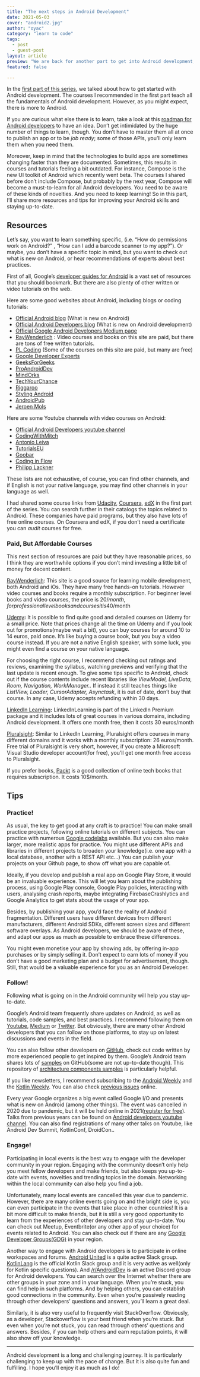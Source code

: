```yaml
---
title: "The next steps in Android Development"
date: 2021-05-03
cover: "android2.jpg"
author: "oyac"
category: "learn to code"
tags:
  - post
  - guest-post
layout: article
preview: "We are back for another part to get into Android development, this time we will go a bit further. With these tips and resouces you will be able to hone your skills and stay up to date."
featured: false

---
```


In the [first part of this series](/learn-to-code-how-to-get-started-with-android-development/), we talked about how to get started with Android development. The courses I recommended in the first part teach all the fundamentals of Android development. However, as you might expect, there is more to Android. 

If you are curious what else there is to learn, take a look at this [roadmap for Android developers](https://github.com/mobile-roadmap/android-developer-roadmap) to have an idea. Don’t get intimidated by the huge number of things to learn, though. You don’t have to master them all at once to publish an app or to be *job ready*; some of those APIs, you’ll only learn them when you need them.

Moreover, keep in mind that the technologies to build apps are sometimes changing faster than they are documented. Sometimes, this results in courses and tutorials feeling a bit outdated. For instance, Compose is the new UI toolkit of Android which recently went beta. The courses I shared before don’t include Compose, but probably by the next year, Compose will become a must-to-learn for all Android developers. You need to be aware of these kinds of novelties. And you need to keep learning! So in this part, I’ll share more resources and tips for improving your Android skills and staying up-to-date. 

## Resources

Let’s say, you want to learn something specific, (i.e. “How do permissions work on Android?” , “How can I add a barcode scanner to my app?”). Or maybe, you don’t have a specific topic in mind, but you want to check out what is new on Android, or hear recommendations of experts about best practices. 

First of all, Google’s [developer guides for Android](https://developer.android.com/guide) is a vast set of resources that you should bookmark. But there are also plenty of other written or video tutorials on the web.

Here are some good websites about Android, including blogs or coding tutorials:

- [Official Android blog](https://blog.google/products/android/) (What is new on Android)
- [Official Android Developers blog](https://android-developers.googleblog.com/) (What is new on Android development)
- [Official Google Android Developers Medium page](https://medium.com/androiddevelopers)
- [RayWenderlich](https://www.raywenderlich.com/android/articles) : Video courses and books on this site are paid, but there are tons of free written tutorials. 
- [PL Coding](https://pl-coding.com/) (Some of the courses on this site are paid, but many are free)
- [Google Developer Experts](https://medium.com/google-developer-experts)
- [GeeksForGeeks](https://www.geeksforgeeks.org/android-tutorial/) 
- [ProAndroidDev](https://proandroiddev.com/)
- [MindOrks](https://blog.mindorks.com/)
- [TechYourChance](https://www.techyourchance.com/)
- [Riggaroo](https://riggaroo.dev/)
- [Styling Android](https://blog.stylingandroid.com/)
- [AndroidPub](https://medium.com/android-news)
- [Jeroen Mols](https://jeroenmols.com/blog/)

Here are some Youtube channels with video courses on Android:

- [Official Android Developers youtube channel](https://www.youtube.com/c/AndroidDevelopers) 
- [CodingWithMitch](https://www.youtube.com/channel/UCoNZZLhPuuRteu02rh7bzsw) 
- [Antonio Leiva ](https://www.youtube.com/user/antoniolg28)
- [TutorialsEU](https://www.youtube.com/channel/UCGjv_3tbzJ8yKuvacoqmO-Q)
- [Goobar](https://www.youtube.com/channel/UCVysWoMPvvHQMEJvRkslbAQ)
- [Coding in Flow](https://www.youtube.com/channel/UC_Fh8kvtkVPkeihBs42jGcA)
- [Philipp Lackner](https://www.youtube.com/channel/UCKNTZMRHPLXfqlbdOI7mCkg)

These lists are not exhaustive, of course, you can find other channels, and if English is not your native language, you may find other channels in your language as well. 

I had shared some course links from [Udacity](https://www.udacity.com/courses/all), [Coursera](https://www.coursera.org/), [edX](https://www.edx.org/) in the first part of the series. You can search further in their catalogs the topics related to Android. These companies have paid programs, but they also have lots of free online courses. On Coursera and edX, if you don’t need a certificate you can *audit* courses for free.

### Paid, But Affordable Courses

This next section of resources are paid but they have reasonable prices, so I think they are worthwhile options if you don’t mind investing a little bit of money for decent content.

[RayWenderlich](https://www.raywenderlich.com/android/paths/learn): This site is a good source for learning mobile development, both Android and iOs. They have many free hands-on tutorials. However video courses and books require a monthly subscription. For beginner level books and video courses, the price is 20$/month, for professional level books and courses it is 40$/month

[Udemy](https://www.udemy.com/)**:** It is possible to find quite good and detailed courses on Udemy for a small price. Note that prices change all the time on Udemy and if you look out for promotions(maybe wait a bit), you can buy courses for around 10 to 14 euros, paid once. It’s like buying a course book, but you buy a video course instead. If you are not a native English speaker, with some luck, you might even find a course on your native language. 

For choosing the right course, I recommend checking out ratings and reviews, examining the syllabus, watching previews and verifying that the last update is recent enough. To give some tips specific to Android, check out if the course contents include recent libraries like *ViewModel, LiveData, Room, Navigation, WorkManager..* If instead it still teaches things like *ListView, Loader, CursorAdapter, Asynctask*, it is out of date, don’t buy that course. In any case, Udemy accepts refunding within 30 days. 

[LinkedIn Learning](https://www.linkedin.com/learning)**:** LinkedInLearning is part of the LinkedIn Premium package and it includes lots of great courses in various domains, including Android development. It offers one month free, then it costs 30 euros/month 

[Pluralsight](https://www.pluralsight.com/): Similar to LinkedIn Learning, Pluralsight offers courses in many different domains and it works with a monthly subscription: 26 euros/month. Free trial of Pluralsight is very short, however, if you create a Microsoft Visual Studio developer account(for free), you’ll get one month free access to Pluralsight. 

If you prefer books, [Packt](https://subscribe.packtpub.com/) is a good collection of online tech books that requires subscription. It costs 10$/month.

## Tips

### Practice!

As usual, the key to get good at any craft is to practice! You can make small practice projects, following online tutorials on different subjects. You can practice with numerous [Google codelabs](https://codelabs.developers.google.com/?cat=android) available. But you can also make larger, more realistic apps for practice. You might use different APIs and libraries in different projects to broaden your knowledge(i.e. one app with a local database, another with a REST API etc…) You can publish your projects on your Github page, to show off what you are capable of. 

Ideally, if you develop and publish a real app on Google Play Store, it would be an invaluable experience. This will let you learn about the publishing process, using Google Play console, Google Play policies, interacting with users, analysing crash reports, maybe integrating FirebaseCrashlytics and Google Analytics to get stats about the usage of your app. 

Besides, by publishing your app, you’d face the reality of Android fragmentation. Different users have different devices from different manufacturers, different Android SDKs, different screen sizes and different software overlays. As Android developers, we should be aware of these, and adapt our apps as much as possible to embrace these differences.

You might even monetise your app by showing ads, by offering in-app purchases or by simply selling it. Don’t expect to earn lots of money if you don’t have a good marketing plan and a budget for advertisement, though. Still, that would be a valuable experience for you as an Android Developer. 

### Follow!

Following what is going on in the Android community will help you stay up-to-date.

Google’s Android team frequently share updates on Android, as well as tutorials, code samples, and best practices. I recommend following them on [Youtube](https://www.youtube.com/channel/UCVHFbqXqoYvEWM1Ddxl0QDg), [Medium](https://medium.com/androiddevelopers) or [Twitter](https://twitter.com/AndroidDev). But obviously, there are many other Android developers that you can follow on those platforms, to stay up on latest discussions and events in the field. 

You can also follow other developers on [GitHub](https://github.com/), check out code written by more experienced people to get inspired by them. Google’s Android team shares lots of [samples](https://developer.android.com/samples) on GitHub(some are not up-to-date though). This repository of [architecture components samples](https://github.com/android/architecture-components-samples) is particularly helpful. 

If you like newsletters, I recommend subscribing to the [Android Weekly](https://androidweekly.net/) and the [Kotlin Weekly](http://www.kotlinweekly.net/). You can also check [previous issues](https://androidweekly.net/archive) online.

Every year Google organizes a big event called Google I/O and presents what is new on Android (among other things). The event was cancelled in 2020 due to pandemic, but it will be held online in 2021([register for free](https://events.google.com/io/?lng=en)). Talks from previous years can be found on [Android developers youtube channel](https://www.youtube.com/channel/UCVHFbqXqoYvEWM1Ddxl0QDg). You can also find registrations of many other talks on Youtube, like Android Dev Summit, KotlinConf, DroidCon.. 

### Engage!

Participating in local events is the best way to engage with the developer community in your region. Engaging with the community doesn’t only help you meet fellow developers and make friends, but also keeps you up-to-date with events, novelties and trending topics in the domain. Networking within the local community can also help you find a job.

Unfortunately, many local events are cancelled this year due to pandemic. However, there are many online events going on and the bright side is, you can even participate in the events that take place in other countries! It is a bit more difficult to make friends, but it is still a very good opportunity to learn from the experiences of other developers and stay up-to-date. You can check out Meetup, Eventbrite(or any other app of your choice) for events related to Android. You can also check out if there are any [Google Developer Groups(GDG)](https://developers.google.com/community/gdg) in your region.

Another way to engage with Android developers is to participate in online workspaces and forums. [Android United](http://android-united.slack.com/) is a quite active Slack group. [KotlinLang](https://surveys.jetbrains.com/s3/kotlin-slack-sign-up) is the official Kotlin Slack group and it is very active as well(only for Kotlin specific questions). And [/r/AndroidDev](https://discord.gg/A7twuh3) is an active Discord group for Android developers. You can search over the Internet whether there are other groups in your zone and in your language. When you’re stuck, you can find help in such platforms. And by helping others, you can establish good connections in the community. Even when you’re passively reading through other developers’ questions and answers, you’ll learn a great deal. 

Similarly, it is also very useful to frequently visit StackOverflow. Obviously, as a developer, Stackoverflow is your best friend when you’re stuck. But even when you’re not stuck, you can read through others’ questions and answers. Besides, if you can help others and earn reputation points, it will also show off your knowledge. 

------

Android development is a long and challenging journey. It is particularly challenging to keep up with the pace of change. But it is also quite fun and fulfilling. I hope you’ll enjoy it as much as I do! 